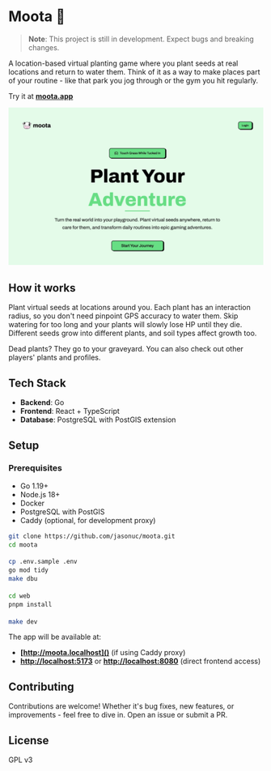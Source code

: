 # Moota 🌱

> **Note**: This project is still in development. Expect bugs and breaking changes.

A location-based virtual planting game where you plant seeds at real locations and return to water them. Think of it as a way to make places part of your routine - like that park you jog through or the gym you hit regularly.

Try it at **[moota.app](https://moota.app)**

![Moota Screenshot](./assets/screenshot.jpeg)

## How it works

Plant virtual seeds at locations around you. Each plant has an interaction radius, so you don't need pinpoint GPS accuracy to water them. Skip watering for too long and your plants will slowly lose HP until they die. Different seeds grow into different plants, and soil types affect growth too.

Dead plants? They go to your graveyard. You can also check out other players' plants and profiles.

## Tech Stack

- **Backend**: Go
- **Frontend**: React + TypeScript
- **Database**: PostgreSQL with PostGIS extension

## Setup

### Prerequisites

- Go 1.19+
- Node.js 18+
- Docker
- PostgreSQL with PostGIS
- Caddy (optional, for development proxy)

```bash
git clone https://github.com/jasonuc/moota.git
cd moota

cp .env.sample .env
go mod tidy
make dbu

cd web
pnpm install

make dev
```

The app will be available at:

- **[http://moota.localhost]()** (if using Caddy proxy)
- **[http://localhost:5173]()** or **[http://localhost:8080]()** (direct frontend access)

## Contributing

Contributions are welcome! Whether it's bug fixes, new features, or improvements - feel free to dive in. Open an issue or submit a PR.

## License

GPL v3
